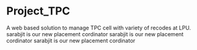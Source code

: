 # Project_TPC
 A web based solution to manage TPC cell with variety of recodes at LPU.
sarabjit is our new placement cordinator
sarabjit is our new placement cordinator
sarabjit is our new placement cordinator